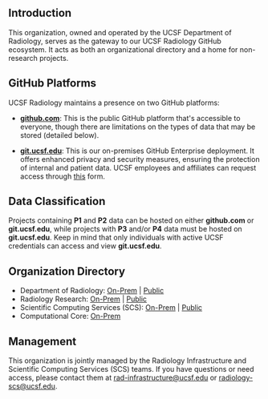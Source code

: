 ## Introduction

This organization, owned and operated by the UCSF Department of Radiology, serves as the gateway to our UCSF Radiology GitHub ecosystem. It acts as both an organizational directory and a home for non-research projects.

## GitHub Platforms

UCSF Radiology maintains a presence on two GitHub platforms:

- **[github.com](https://github.com/)**: This is the public GitHub platform that's accessible to everyone, though there are limitations on the types of data that may be stored (detailed below).

- **[git.ucsf.edu](https://git.ucsf.edu/)**: This is our on-premises GitHub Enterprise deployment. It offers enhanced privacy and security measures, ensuring the protection of internal and patient data. UCSF employees and affiliates can request access through [this](https://ucsf.service-now.com/ucsfit?id=ucsf_sc_cat_item&sys_id=93bee8021b591810fd5d85507e4bcbf4) form.

## Data Classification

Projects containing **P1** and **P2** data can be hosted on either **github.com** or **git.ucsf.edu**, while projects with **P3** and/or **P4** data must be hosted on **git.ucsf.edu**. Keep in mind that only individuals with active UCSF credentials can access and view **git.ucsf.edu**.

## Organization Directory

- Department of Radiology: [On-Prem](https://git.ucsf.edu/radiology) | [Public](https://github.com/ucsf-radiology)
- Radiology Research: [On-Prem](https://git.ucsf.edu/radiology-research) | [Public](https://github.com/radiology-research)
- Scientific Computing Services (SCS): [On-Prem](https://git.ucsf.edu/radiology-scs) | [Public](https://github.com/radiology-scs)
- Computational Core: [On-Prem](https://git.ucsf.edu/intelligent-imaging-computational-core)

## Management

This organization is jointly managed by the Radiology Infrastructure and Scientific Computing Services (SCS) teams. If you have questions or need access, please contact them at [rad-infrastructure@ucsf.edu](mailto:rad-infrastructure@ucsf.edu) or [radiology-scs@ucsf.edu](mailto:radiology-scs@ucsf.edu).
